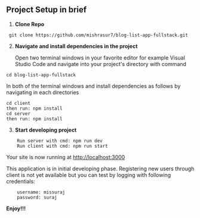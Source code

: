 ## Project Setup in brief

1.  **Clone Repo**

```shell
 git clone https://github.com/mishrasur7/blog-list-app-fullstack.git
```

2.  **Navigate and install dependencies in the project**

    Open two terminal windows in your favorite editor for example Visual Studio Code and navigate into your project's directory with command
    
```shell
cd blog-list-app-fullstack
```
In both of the terminal windows and install dependencies as follows by navigating in each directories

```shell
cd client
then run: npm install
cd server 
then run: npm install
```

3.  **Start developing project**

```shell
    Run server with cmd: npm run dev
    Run client with cmd: npm run start
```

Your site is now running at <a href="http://localhost:3000">http://localhost:3000</a>

This application is in initial developing phase. Registering new users through client is not yet available but you can test by logging with following credentials:

```shell
    username: missuraj
    password: suraj
```
<strong>Enjoy!!!</strong>
